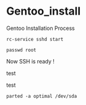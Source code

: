 # Gentoo_install
Gentoo Installation Process

```
rc-service sshd start
```
```
passwd root
```

Now SSH is ready !

test

  test

``` 
parted -a optimal /dev/sda
```
